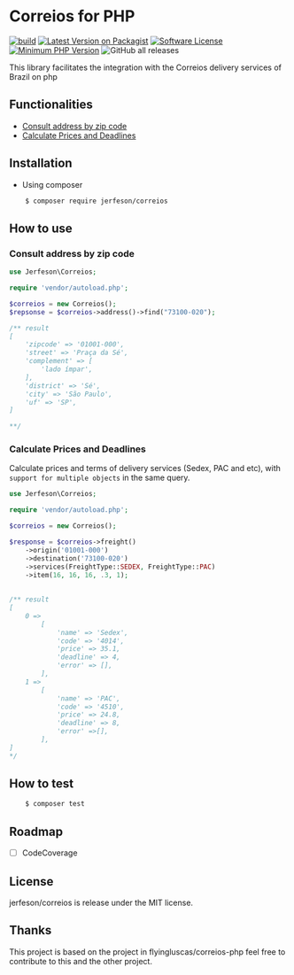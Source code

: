 # Correios for PHP

[![build](https://github.com/jerfeson/correios/actions/workflows/build.yml/badge.svg)](https://github.com/jerfeson/correios/actions/workflows/build.yml)
[![Latest Version on Packagist](https://img.shields.io/github/release/jerfeson/correios.svg)](https://img.shields.io/github/v/release/jerfeson/correios)
[![Software License](https://img.shields.io/badge/license-MIT-brightgreen.svg)](LICENSE.md)
[![Minimum PHP Version](https://img.shields.io/badge/php-%3E%3D%208.0-8892BF.svg)](https://php.net/)
![GitHub all releases](https://img.shields.io/github/downloads/jerfeson/correios/total)

This library facilitates the integration with the Correios delivery services of Brazil on php

## Functionalities

- [Consult address by zip code](#find-address)
- [Calculate Prices and Deadlines](#calculate-prices-and-deadlines)

## Installation

 - Using composer

```bash
    $ composer require jerfeson/correios
```

## How to use

### Consult address by zip code

``` php
use Jerfeson\Correios;

require 'vendor/autoload.php';

$correios = new Correios();
$repsonse = $correios->address()->find("73100‑020");

/** result 
[
    'zipcode' => '01001-000',
    'street' => 'Praça da Sé',
    'complement' => [
        'lado ímpar',
    ],
    'district' => 'Sé',
    'city' => 'São Paulo',
    'uf' => 'SP',
]

**/
```

### Calculate Prices and Deadlines

Calculate prices and terms of delivery services (Sedex, PAC and etc), with `support for multiple objects` in the same query.

``` php 
use Jerfeson\Correios;

require 'vendor/autoload.php';

$correios = new Correios();

$response = $correios->freight()
    ->origin('01001-000')
    ->destination('73100‑020')
    ->services(FreightType::SEDEX, FreightType::PAC)
    ->item(16, 16, 16, .3, 1);
    
    
/** result
[
    0 =>
        [
            'name' => 'Sedex',
            'code' => '4014',
            'price' => 35.1,
            'deadline' => 4,
            'error' => [],
        ],
    1 =>
        [
            'name' => 'PAC',
            'code' => '4510',
            'price' => 24.8,
            'deadline' => 8,
            'error' =>[],
        ],
]
*/
```
## How to test 

``` bash
    $ composer test
```

## Roadmap

- [ ] CodeCoverage

## License

jerfeson/correios is release under the MIT license.

## Thanks

This project is based on the project in flyingluscas/correios-php feel free to contribute to this and the other project.